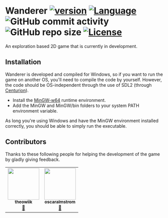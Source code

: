 # Wanderer [![version](https://img.shields.io/badge/version-0.1.0-blue.svg)](https://semver.org) [![Language](https://img.shields.io/badge/C%2B%2B-17-blue.svg)](https://en.wikipedia.org/wiki/C%2B%2B#Standardization) ![GitHub commit activity](https://img.shields.io/github/commit-activity/m/albin-johansson/Wanderer) ![GitHub repo size](https://img.shields.io/github/repo-size/albin-johansson/Wanderer) [![License](https://img.shields.io/badge/license-MIT-blue.svg)](https://opensource.org/licenses/MIT)

An exploration based 2D game that is currently in development. 

## Installation

Wanderer is developed and compiled for Windows, so if you want to run the game on another OS, you'll
need to compile the code by yourself. However, the code should be OS-independent through the use of SDL2 (through [Centurion](https://github.com/albin-johansson/Centurion)).

- Install the [MinGW-w64](https://sourceforge.net/projects/mingw-w64/)
 runtime environment.
- Add the MinGW and MinGW/bin folders to your system PATH environment variable.

As long you're using Windows and have the MinGW environment installed correctly, you should be able to simply run the executable.

## Contributors

Thanks to these following people for helping the development of the game by gladly giving feedback.
<!-- prettier-ignore-start -->
<!-- markdownlint-disable -->
<table>
  <tr>
    <td align="center"><a href="https://github.com/theowiik"><img src="https://avatars1.githubusercontent.com/u/42991003?v=4" width="100px;" alt=""/><br /><sub><b>theowiik</b></sub></a><br /><a href="#ideas-theowiik" title="Ideas, Planning, & Feedback">🤔</a></td>
    <td align="center"> <a href="https://github.com/oscaralmstrom"><img src="https://avatars3.githubusercontent.com/u/42993328?v=4" width="100px;" alt=""/><br /><sub><b>oscaralmstrom</b></sub></a><br /> <a href="#ideas-oscaralmstrom" title="Ideas, Planning, & Feedback">🤔</a></td>
  </tr>
</table>

<!-- markdownlint-enable -->
<!-- prettier-ignore-end -->